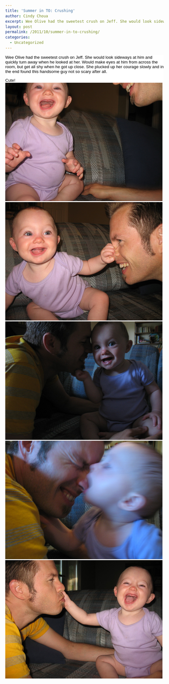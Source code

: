 ```yaml
---
title: 'Summer in TO: Crushing'
author: Cindy Choua
excerpt: Wee Olive had the sweetest crush on Jeff. She would look sideways at him and quickly turn away when he looked at her. Would make eyes at him from across the room, but get all shy when he got up close. She plucked up her courage slowly and in the e...
layout: post
permalink: /2011/10/summer-in-to-crushing/
categories:
  - Uncategorized
---
```

<div style="color:#000;background-color:#fff;font-family:arial, helvetica, sans-serif;font-size:10pt;">
  <div>
    Wee Olive had the sweetest crush on Jeff. She would look sideways at him and quickly turn away when he looked at her. Would make eyes at him from across the room, but get all shy when he got up close. She plucked up her courage slowly and in the end found this handsome guy not so scary after all.
  </div>
  
  <p />
  
  <div>
    Cute!
  </div>
</div>

<div class='p_embed p_image_embed'>
  <a href="/wp-content/uploads/2011/10/img_5652-scaled-1000.jpg"><img alt="Img_5652" height="375" src="/wp-content/uploads/2011/10/img_5652-scaled-1000.jpg?w=300" width="500" /></a><a href="/wp-content/uploads/2011/10/img_5653-scaled-1000.jpg"><img alt="Img_5653" height="375" src="/wp-content/uploads/2011/10/img_5653-scaled-1000.jpg?w=300" width="500" /></a><a href="/wp-content/uploads/2011/10/img_5650-scaled-1000.jpg"><img alt="Img_5650" height="375" src="/wp-content/uploads/2011/10/img_5650-scaled-1000.jpg?w=300" width="500" /></a><a href="/wp-content/uploads/2011/10/img_5651-scaled-1000.jpg"><img alt="Img_5651" height="375" src="/wp-content/uploads/2011/10/img_5651-scaled-1000.jpg?w=300" width="500" /></a><a href="/wp-content/uploads/2011/10/img_5649-scaled-1000.jpg"><img alt="Img_5649" height="375" src="/wp-content/uploads/2011/10/img_5649-scaled-1000.jpg?w=300" width="500" /></a>
</div>